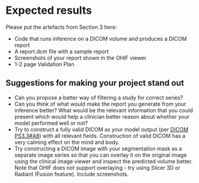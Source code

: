 # Expected results

Please put the artefacts from Section 3 here:  
  
* Code that runs inference on a DICOM volume and produces a DICOM report
* A report.dcm file with a sample report
* Screenshots of your report shown in the OHIF viewer
* 1-2 page Validation Plan

## Suggestions for making your project stand out

* Can you propose a better way of filtering a study for correct series?
* Can you think of what would make the report you generate from your inference better? What would be the relevant information that you could present which would help a clinician better reason about whether your model performed well or not?
* Try to construct a fully valid DICOM as your model output (per [DICOM PS3.3#A8](http://dicom.nema.org/medical/dicom/current/output/html/part03.html#sect_A.8)) with all relevant fields. Construction of valid DICOM has a very calming effect on the mind and body.
* Try constructing a DICOM image with your segmentation mask as a separate image series so that you can overlay it on the original image using the clinical image viewer and inspect the predicted volume better. Note that OHIF does not support overlaying - try using Slicer 3D or Radiant (Fusion feature). Include screenshots.
